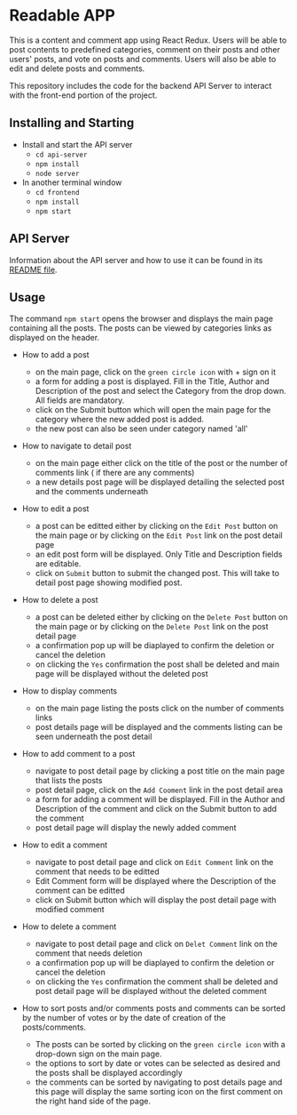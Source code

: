 # Readable APP

This is a content and comment app using React Redux. Users will be able to post contents to predefined categories, comment on their posts and other users' posts, and vote on posts and comments. Users will also be able to edit and delete posts and comments.

This repository includes the code for the backend API Server to interact with the front-end portion of the project.

## Installing and Starting

* Install and start the API server
    - `cd api-server`
    - `npm install`
    - `node server`
* In another terminal window
    - `cd frontend`
	- `npm install`
    - `npm start`

## API Server

Information about the API server and how to use it can be found in its [README file](api-server/README.md).

## Usage

The command `npm start` opens the browser and displays the main page containing all the posts. The posts can be viewed by categories links as displayed on the header.

* How to add a post
    - on the main page, click on the `green circle icon` with + sign on it
    - a form for adding a post is displayed. Fill in the Title, Author and Description of the post and select the      Category from the drop down. All fields are mandatory.
    - click on the Submit button which will open the main page for the category where the new added post is added.
    - the new post can also be seen under category named 'all'

* How to navigate to detail post
    - on the main page either click on the title of the post or the number of comments link ( if there are any         comments)
    - a new details post page will be displayed detailing the selected post and the comments underneath

* How to edit a post
    - a post can be editted either by clicking on the `Edit Post` button on the main page or by clicking on the        `Edit Post` link on the post detail page
    - an edit post form will be displayed. Only Title and Description fields are editable. 
    - click on `Submit` button to submit the changed post. This will take to detail post page showing modified post.

* How to delete a post
    - a post can be deleted either by clicking on the `Delete Post` button on the main page or by clicking on the        `Delete Post` link on the post detail page
    - a confirmation pop up will be diaplayed to confirm the deletion or cancel the deletion
    - on clicking the `Yes` confirmation the post shall be deleted and main page will be displayed without the         deleted post

* How to display comments
    - on the main page listing the posts click on the number of comments links
    - post details page will be displayed and the comments listing can be seen underneath the post detail

* How to add comment to a post
    - navigate to post detail page by clicking a post title on the main page that lists the posts
    - post detail page, click on the `Add Cooment` link in the post detail area
    - a form for adding a comment will be displayed. Fill in the Author and Description of the comment and click on    the Submit button to add the comment
    - post detail page will display the newly added comment

* How to edit a comment
    - navigate to post detail page and click on `Edit Comment` link on the comment that needs to be editted
    - Edit Comment form will be displayed where the Description of the comment can be editted
    - click on Submit button which will display the post detail page with modified comment

* How to delete a comment
    - navigate to post detail page and click on `Delet Comment` link on the comment that needs deletion
    - a confirmation pop up will be diaplayed to confirm the deletion or cancel the deletion
    - on clicking the `Yes` confirmation the comment shall be deleted and post detail page will be displayed without   the deleted comment

* How to sort posts and/or comments
  posts and comments can be sorted by the number of votes or by the date of creation of the posts/comments.
    - The posts can be sorted by clicking on the `green circle icon` with a drop-down sign on the main page.
    - the options to sort by date or votes can be selected as desired and the posts shall be displayed accordingly
    - the comments can be sorted by navigating to post details page and this page will display the same sorting icon 
      on the first comment on the right hand side of the page.